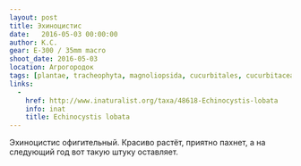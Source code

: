 ```yaml
---
layout: post
title: Эхиноцистис
date:   2016-05-03 00:00:00
author: К.С.
gear: E-300 / 35mm macro
shoot_date: 2016-05-03
location: Агрогородок
tags: [plantae, tracheophyta, magnoliopsida, cucurbitales, cucurbitaceae, echinocystis, echinocystis lobata]
links:
  -
    href: http://www.inaturalist.org/taxa/48618-Echinocystis-lobata
    info: inat
    title: Echinocystis lobata
---
```


Эхиноцистис офигительный. Красиво растёт, приятно пахнет, а на следующий год вот такую штуку оставляет.
